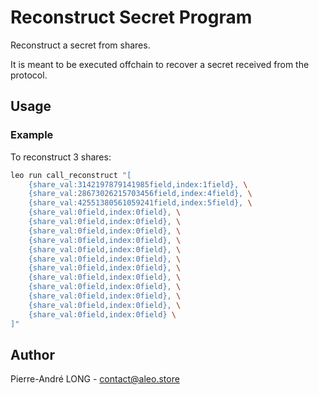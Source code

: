# Reconstruct Secret Program

Reconstruct a secret from shares.

It is meant to be executed offchain to recover a secret received from the protocol.

## Usage

### Example

To reconstruct 3 shares:

```bash
leo run call_reconstruct "[
    {share_val:3142197879141985field,index:1field}, \
    {share_val:28673026215703456field,index:4field}, \
    {share_val:42551380561059241field,index:5field}, \
    {share_val:0field,index:0field}, \
    {share_val:0field,index:0field}, \
    {share_val:0field,index:0field}, \
    {share_val:0field,index:0field}, \
    {share_val:0field,index:0field}, \
    {share_val:0field,index:0field}, \
    {share_val:0field,index:0field}, \
    {share_val:0field,index:0field}, \
    {share_val:0field,index:0field}, \
    {share_val:0field,index:0field}, \
    {share_val:0field,index:0field}, \
    {share_val:0field,index:0field} \
]"
```

## Author

Pierre-André LONG - <contact@aleo.store>
